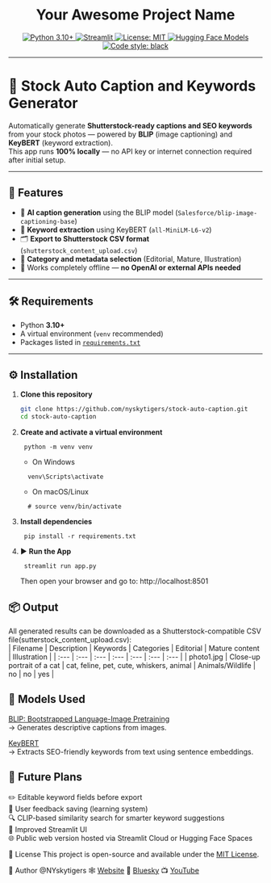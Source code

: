 <!-- Your Project Title -->
<h1 align="center">Your Awesome Project Name</h1>

<!-- Badges -->
<p align="center">
  <a href="https://www.python.org/downloads/release/python-3100/">
    <img src="https://img.shields.io/badge/Python-3.10+-blue.svg" alt="Python 3.10+">
  </a>
  <a href="https://www.streamlit.io/">
    <img src="https://img.shields.io/badge/Framework-Streamlit-red.svg" alt="Streamlit">
  </a>
  <a href="https://opensource.org/licenses/MIT">
    <img src="https://img.shields.io/badge/License-MIT-yellow.svg" alt="License: MIT">
  </a>
  <a href="https://huggingface.co/models">
    <img src="https://img.shields.io/badge/%F0%9F%A4%97%20Models-Hugging%20Face-blue" alt="Hugging Face Models">
  </a>
  <a href="https://github.com/psf/black">
    <img src="https://img.shields.io/badge/code%20style-black-000000.svg" alt="Code style: black">
  </a>
</p>

---

# 📸 Stock Auto Caption and Keywords Generator

Automatically generate **Shutterstock-ready captions and SEO keywords** from your stock photos — powered by **BLIP** (image captioning) and **KeyBERT** (keyword extraction).  
This app runs **100% locally** — no API key or internet connection required after initial setup.

---

## 🚀 Features
- 🧠 **AI caption generation** using the BLIP model (`Salesforce/blip-image-captioning-base`)
- 🔑 **Keyword extraction** using KeyBERT (`all-MiniLM-L6-v2`)
- 🗂️ **Export to Shutterstock CSV format** (`shutterstock_content_upload.csv`)
- 🎨 **Category and metadata selection** (Editorial, Mature, Illustration)
- 💾 Works completely offline — **no OpenAI or external APIs needed**

---

## 🛠️ Requirements
- Python **3.10+**
- A virtual environment (`venv` recommended)
- Packages listed in [`requirements.txt`](./requirements.txt)

---

## ⚙️ Installation

1. **Clone this repository**
   ```bash
   git clone https://github.com/nyskytigers/stock-auto-caption.git
   cd stock-auto-caption

2. **Create and activate a virtual environment**
   ```
    python -m venv venv
   ```
   - On Windows
   ```
     venv\Scripts\activate
   ```
   - On macOS/Linux
   ```
     # source venv/bin/activate  
   ```
3. **Install dependencies**
   ```
    pip install -r requirements.txt

4. ▶️ **Run the App**  
   ```
    streamlit run app.py
   ```

   Then open your browser and go to: http://localhost:8501  

## 📦 Output  
All generated results can be downloaded as a Shutterstock-compatible CSV file(sutterstock_content_upload.csv):  
| Filename | Description | Keywords | Categories | Editorial | Mature content | Illustration |
| :--- | :--- | :--- | :--- | :--- | :--- | :--- |
| photo1.jpg | Close-up portrait of a cat | cat, feline, pet, cute, whiskers, animal | Animals/Wildlife | no | no | yes |

## 🧠 Models Used  
[BLIP: Bootstrapped Language-Image Pretraining](https://huggingface.co/Salesforce/blip-image-captioning-base)  
→ Generates descriptive captions from images.

[KeyBERT](https://github.com/MaartenGr/KeyBERT)  
→ Extracts SEO-friendly keywords from text using sentence embeddings.


## 🧩 **Future Plans**  
✏️ Editable keyword fields before export  
💬 User feedback saving (learning system)  
🔍 CLIP-based similarity search for smarter keyword suggestions  
🎨 Improved Streamlit UI  
🌐 Public web version hosted via Streamlit Cloud or Hugging Face Spaces  

🪪 License
This project is open-source and available under the [MIT License](https://github.com/nyskytigers/stock-auto-caption/blob/main/LICENSE).

👤 Author
@NYskytigers 🕸️ [Website](nyskytigers.com) 🦋 [Bluesky](bsky.app/profile/nyskytigers.bsky.social) 📺 [YouTube](www.youtube.com/@NYskytigers)
